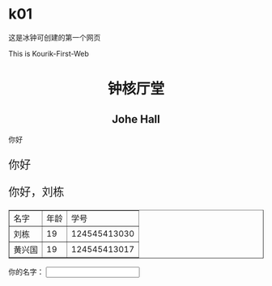 # k01
这是冰钟可创建的第一个网页
<!DOCTYPE html>
<html>
	<head>
		<meta charset="UTF-8">
		<title>钟核厅堂</title>
	</head>
	<style>
		.kou1{font-family: "微软雅黑";font-size: 22px;}
	</style>
	<body>
		<p>This is Kourik-First-Web</p>
		<h1 align="center">钟核厅堂</h1>
		<h2 align="center">Johe Hall</h2>
		<p>你好</p>
		<p class="kou1">你好</p>
		<p class="kou1">你好，刘栋</p>
		<script>
			alert("黄兴国下面流豆浆了")
		</script>
		<table border="1">
			<tr>
				<td>名字</td>
				<td>年龄</td>
				<td>学号</td>
			</tr>
			<tr>
				<td>刘栋</td>
				<td>19</td>
				<td>124545413030</td>
			</tr>
			<tr>
				<td>黄兴国</td>
				<td>19</td>
				<td>124545413017</td>
			</tr>
		</table>
		<form action="#" method="post">
			<label for="name">你的名字：</label>
			<input type="text" value=""/>
		</form>
	</body>
</html>


